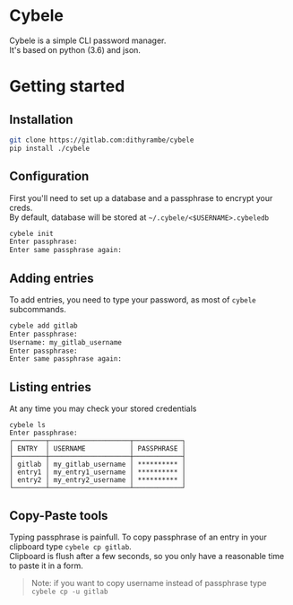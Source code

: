 Cybele
======

Cybele is a simple CLI password manager.  
It's based on python (3.6) and json.


Getting started
===============
## Installation
```bash
git clone https://gitlab.com:dithyrambe/cybele
pip install ./cybele
```

## Configuration
First you'll need to set up a database and a passphrase to encrypt your creds.  
By default, database will be stored at `~/.cybele/<$USERNAME>.cybeledb`
```bash
cybele init
Enter passphrase:
Enter same passphrase again:
```

## Adding entries
To add entries, you need to type your password, as most of `cybele` subcommands.
```bash
cybele add gitlab
Enter passphrase:
Username: my_gitlab_username
Enter passphrase:
Enter same passphrase again:
```

## Listing entries
At any time you may check your stored credentials
```
cybele ls
Enter passphrase:
┌────────┬────────────────────┬────────────┐
│ ENTRY  │ USERNAME           │ PASSPHRASE │
├────────┼────────────────────┼────────────┤
│ gitlab │ my_gitlab_username │ ********** │
│ entry1 │ my_entry1_username │ ********** │
│ entry2 │ my_entry2_username │ ********** │
└────────┴────────────────────┴────────────┘
```

## Copy-Paste tools
Typing passphrase is painfull. To copy passphrase 
of an entry in your clipboard type `cybele cp gitlab`.  
Clipboard is flush after a few seconds, so you only
have a reasonable time to paste it in a form.

> Note: if you want to copy username instead of passphrase
> type `cybele cp -u gitlab`